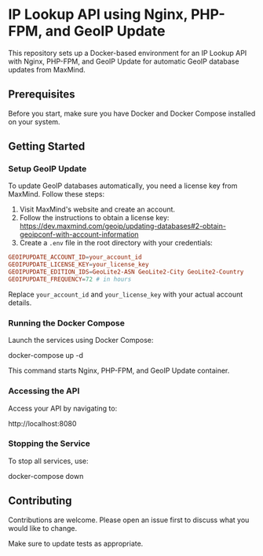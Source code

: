 # IP Lookup API using Nginx, PHP-FPM, and GeoIP Update

This repository sets up a Docker-based environment for an IP Lookup API with Nginx, PHP-FPM, and GeoIP Update for automatic GeoIP database updates from MaxMind.

## Prerequisites

Before you start, make sure you have Docker and Docker Compose installed on your system.

## Getting Started

### Setup GeoIP Update

To update GeoIP databases automatically, you need a license key from MaxMind. Follow these steps:

1. Visit MaxMind's website and create an account.
2. Follow the instructions to obtain a license key: https://dev.maxmind.com/geoip/updating-databases#2-obtain-geoipconf-with-account-information
3. Create a `.env` file in the root directory with your credentials:

```conf
GEOIPUPDATE_ACCOUNT_ID=your_account_id
GEOIPUPDATE_LICENSE_KEY=your_license_key
GEOIPUPDATE_EDITION_IDS=GeoLite2-ASN GeoLite2-City GeoLite2-Country
GEOIPUPDATE_FREQUENCY=72 # in hours
```

Replace `your_account_id` and `your_license_key` with your actual account details.

### Running the Docker Compose

Launch the services using Docker Compose:

docker-compose up -d

This command starts Nginx, PHP-FPM, and GeoIP Update container.

### Accessing the API

Access your API by navigating to:

http://localhost:8080

### Stopping the Service

To stop all services, use:

docker-compose down


## Contributing

Contributions are welcome. Please open an issue first to discuss what you would like to change.

Make sure to update tests as appropriate.